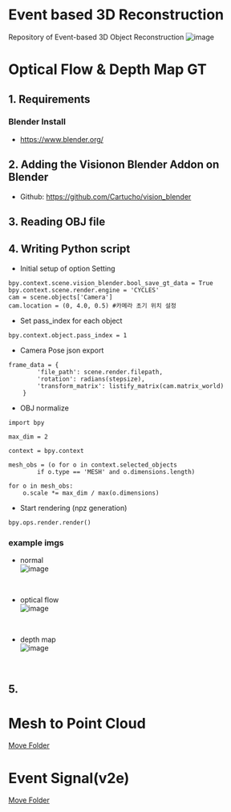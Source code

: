 # Event based 3D Reconstruction

Repository of Event-based 3D Object Reconstruction 
![image](https://user-images.githubusercontent.com/44921488/125921177-210e8939-f4f0-467a-8e05-812a64d8aed1.png)

# Optical Flow & Depth Map GT
## 1. Requirements
### Blender Install
- https://www.blender.org/

## 2. Adding the Visionon Blender Addon on Blender
- Github: https://github.com/Cartucho/vision_blender

## 3. Reading OBJ file


## 4. Writing Python script
- Initial setup of option Setting
```
bpy.context.scene.vision_blender.bool_save_gt_data = True
bpy.context.scene.render.engine = 'CYCLES'
cam = scene.objects['Camera']
cam.location = (0, 4.0, 0.5) #카메라 초기 위치 설정
```

- Set pass_index for each object
```
bpy.context.object.pass_index = 1
```
- Camera Pose json export

```
frame_data = {
        'file_path': scene.render.filepath,
        'rotation': radians(stepsize),
        'transform_matrix': listify_matrix(cam.matrix_world)
    }
```

- OBJ normalize
```
import bpy

max_dim = 2

context = bpy.context

mesh_obs = (o for o in context.selected_objects 
        if o.type == 'MESH' and o.dimensions.length)

for o in mesh_obs:
    o.scale *= max_dim / max(o.dimensions)
```

- Start rendering (npz generation)
```
bpy.ops.render.render()
```

### example imgs
- normal<br>
![image](https://user-images.githubusercontent.com/51734430/125779800-15cf838f-2c8c-42cf-8527-aaf6be556187.png)
<br>

- optical flow<br>
![image](https://user-images.githubusercontent.com/51734430/125779642-8b651506-0525-48cc-b6b7-9a9eb993955d.png)
<br>

- depth map<br>
![image](https://user-images.githubusercontent.com/51734430/125779667-091b9fe2-4500-455b-a799-78996f0381d4.png)
<br>

## 5.  

# Mesh to Point Cloud
[Move Folder](https://github.com/kuai-lab/Event-based-3D-Reconstruction/tree/main/mesh2pc)
# Event Signal(v2e)
[Move Folder](https://github.com/kuai-lab/Event-based-3D-Reconstruction/tree/main/v2e)
